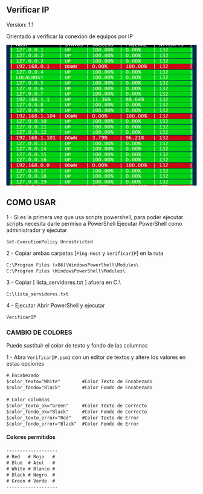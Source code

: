 ## Verificar IP

Version: 1.1

Orientado a verificar la conexion de equipos por IP

<p align="center">
<img src="https://github.com/AnonymousWebHacker/VerificarIP/blob/main/demo.webp">
</p>

## COMO USAR

1 - Si es la primera vez que usa scripts powershell, para poder ejecutar scripts necesita darle permiso a PowerShell
Ejecutar PowerShell como administrador y ejecutar

```
Set-ExecutionPolicy Unrestricted
```

2 - Copiar ambas carpetas [`Ping-Host` y `VerificarIP`] en la ruta
```
C:\Program Files (x86)\WindowsPowerShell\Modules\
C:\Program Files \WindowsPowerShell\Modules\
```

3 - Copiar [ lista_servidores.txt ] afuera en C:\
```
C:\lista_servidores.txt

```
4 - Ejecutar
Abrir PowerShell y ejecutar 
```
VerificarIP
```

### CAMBIO DE COLORES
Puede sustituir el color de texto y fondo de las columnas

1 - Abra `VerificarIP.psm1` con un editor de textos y altere los valores en estas opciones

```
# Encabezado	
$color_texto="White"     	#Color Texto de Encabezado
$color_fondo="Black"	 	#Color Fondo de Encabezado

# Color columnas
$color_texto_ok="Green"  	#Color Texto de Correcto
$color_fondo_ok="Black"		#Color Fondo de Correcto
$color_texto_error="Red"	#Color Texto de Error
$color_fondo_error="Black"	#Color Fondo de Error
```

#### Colores permitidos

```
-------------------
# Red   # Rojo   #
# Blue  # Azul   #
# White # Blanco #
# Black # Negro  #
# Green # Verde  #
-------------------
```
